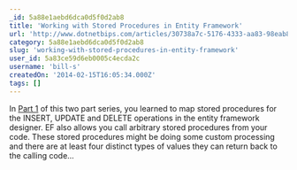 ```yaml
---
_id: 5a88e1aebd6dca0d5f0d2ab8
title: 'Working with Stored Procedures in Entity Framework'
url: 'http://www.dotnetbips.com/articles/30738a7c-5176-4333-aa83-98eab8548da5.aspx'
category: 5a88e1aebd6dca0d5f0d2ab8
slug: 'working-with-stored-procedures-in-entity-framework'
user_id: 5a83ce59d6eb0005c4ecda2c
username: 'bill-s'
createdOn: '2014-02-15T16:05:34.000Z'
tags: []
---
```


In <a href="http://www.dotnetbips.com/articles/98ab41a4-3a69-42c6-96d9-b639ce68a0f4.aspx">Part 1</a> of this two part series, you learned to map stored procedures for the INSERT, UPDATE and DELETE operations in the entity framework designer. EF also allows you call arbitrary stored procedures from your code. These stored procedures might be doing some custom processing and there are at least four distinct types of values they can return back to the calling code...
